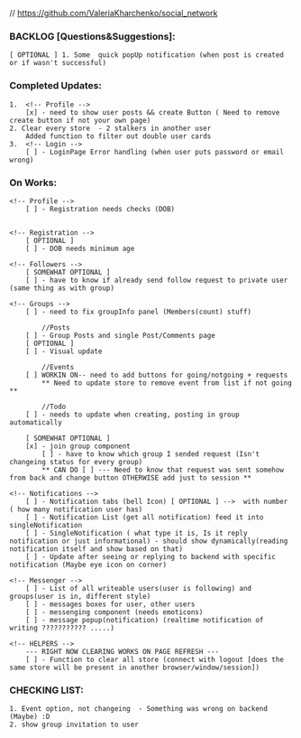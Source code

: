 // https://github.com/ValeriaKharchenko/social_network


### BACKLOG [Questions&Suggestions]:
    [ OPTIONAL ] 1. Some  quick popUp notification (when post is created or if wasn't successful)

### Completed Updates:
    1.  <!-- Profile -->
        [x] - need to show user posts && create Button ( Need to remove create button if not your own page)
    2. Clear every store  - 2 stalkers in another user
        Added function to filter out double user cards 
    3.  <!-- Login -->
        [ ] - LoginPage Error handling (when user puts password or email wrong)

### On Works: 
    <!-- Profile -->
        [ ] - Registration needs checks (DOB)


    <!-- Registration -->
        [ OPTIONAL ]
        [ ] - DOB needs minimum age

    <!-- Followers -->
        [ SOMEWHAT OPTIONAL ]
        [ ] - have to know if already send follow request to private user (same thing as with group)

    <!-- Groups -->
        [ ] - need to fix groupInfo panel (Members(count) stuff)

            //Posts
        [ ] - Group Posts and single Post/Comments page
        [ OPTIONAL ]
        [ ] - Visual update

            //Events
        [ ] WORKIN ON-- need to add buttons for going/notgoing + requests
            ** Need to update store to remove event from list if not going **

            //Todo
        [ ] - needs to update when creating, posting in group automatically  

        [ SOMEWHAT OPTIONAL ]
        [x] - join group component 
            [ ] - have to know which group I sended request (Isn't changeing status for every group)
            ** CAN DO [ ] --- Need to know that request was sent somehow from back and change button OTHERWISE add just to session **

    <!-- Notifications -->
        [ ] - Notification tabs (bell Icon) [ OPTIONAL ] -->  with number ( how many notification user has)
        [ ] - Notification List (get all notification) feed it into singleNotification
        [ ] - SingleNotification ( what type it is, Is it reply notification or just informational) - should show dynamically(reading notification itself and show based on that)
        [ ] - Update after seeing or replying to backend with specific notification (Maybe eye icon on corner)

    <!-- Messenger -->
        [ ] - List of all writeable users(user is following) and groups(user is in, different style)
        [ ] - messages boxes for user, other users
        [ ] - messenging component (needs emoticons)
        [ ] - message popup(notification) (realtime notification of writing ??????????? .....)

    <!-- HELPERS -->
        --- RIGHT NOW CLEARING WORKS ON PAGE REFRESH ---
        [ ] - Function to clear all store (connect with logout [does the same store will be present in another browser/window/session])


### CHECKING LIST: 
    1. Event option, not changeing  - Something was wrong on backend (Maybe) :D
    2. show group invitation to user

















<!-- 
This project was bootstrapped with [Create React App](https://github.com/facebook/create-react-app).

## Available Scripts

In the project directory, you can run:

### `npm start`

Runs the app in the development mode.\
Open [http://localhost:3000](http://localhost:3000) to view it in the browser.

The page will reload if you make edits.\
You will also see any lint errors in the console.

### `npm test`

Launches the test runner in the interactive watch mode.\
See the section about [running tests](https://facebook.github.io/create-react-app/docs/running-tests) for more information.

### `npm run build`

Builds the app for production to the `build` folder.\
It correctly bundles React in production mode and optimizes the build for the best performance.

The build is minified and the filenames include the hashes.\
Your app is ready to be deployed!

See the section about [deployment](https://facebook.github.io/create-react-app/docs/deployment) for more information.

### `npm run eject`

**Note: this is a one-way operation. Once you `eject`, you can’t go back!**

If you aren’t satisfied with the build tool and configuration choices, you can `eject` at any time. This command will remove the single build dependency from your project.

Instead, it will copy all the configuration files and the transitive dependencies (webpack, Babel, ESLint, etc) right into your project so you have full control over them. All of the commands except `eject` will still work, but they will point to the copied scripts so you can tweak them. At this point you’re on your own.

You don’t have to ever use `eject`. The curated feature set is suitable for small and middle deployments, and you shouldn’t feel obligated to use this feature. However we understand that this tool wouldn’t be useful if you couldn’t customize it when you are ready for it.

## Learn More

You can learn more in the [Create React App documentation](https://facebook.github.io/create-react-app/docs/getting-started).

To learn React, check out the [React documentation](https://reactjs.org/). -->
